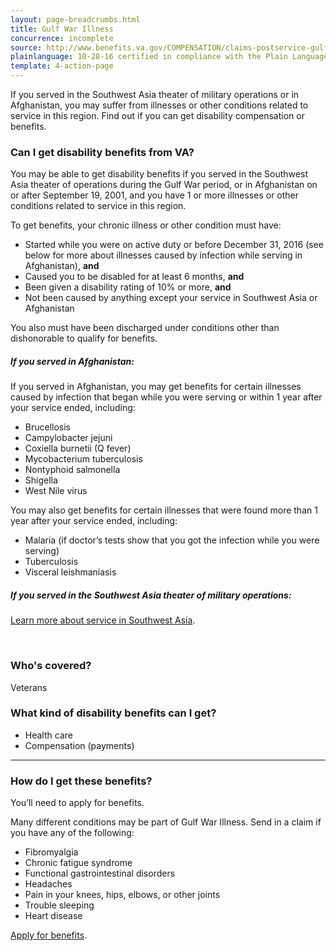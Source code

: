 ```yaml
---
layout: page-breadcrumbs.html
title: Gulf War Illness
concurrence: incomplete
source: http://www.benefits.va.gov/COMPENSATION/claims-postservice-gulfwar.asp
plainlanguage: 10-28-16 certified in compliance with the Plain Language Act
template: 4-action-page
---
```


If you served in the Southwest Asia theater of military operations or in Afghanistan, you may suffer from illnesses or other conditions related to service in this region. Find out if you can get disability compensation or benefits.

<div class="call-out" markdown="1">

### Can I get disability benefits from VA?

You may be able to get disability benefits if you served in the Southwest Asia theater of operations during the Gulf War period, or in Afghanistan on or after September 19, 2001, and you have 1 or more illnesses or other conditions related to service in this region.

To get benefits, your chronic illness or other condition must have:
-	Started while you were on active duty or before December 31, 2016 (see below for more about illnesses caused by infection while serving in Afghanistan), **and**
-	Caused you to be disabled for at least 6 months, **and**
-	Been given a disability rating of 10% or more, **and**
-	Not been caused by anything except your service in Southwest Asia or Afghanistan

You also must have been discharged under conditions other than dishonorable to qualify for benefits.

##### If you served in Afghanistan:

If you served in Afghanistan, you may get benefits for certain illnesses caused by infection that began while you were serving or within 1 year after your service ended, including:
  -	Brucellosis
  - Campylobacter jejuni
  - Coxiella burnetii (Q fever)
  - Mycobacterium tuberculosis
  - Nontyphoid salmonella
  - Shigella
  - West Nile virus

You may also get benefits for certain illnesses that were found more than 1 year after your service ended, including:
  - Malaria (if doctor’s tests show that you got the infection while you were serving)
  - Tuberculosis
  - Visceral leishmaniasis

##### If you served in the Southwest Asia theater of military operations:

[Learn more about service in Southwest Asia](http://www.publichealth.va.gov/exposures/gulfwar/military-service.asp).


<br>

### Who's covered?

Veterans
</div>


### What kind of disability benefits can I get?

- Health care
- Compensation (payments)

-----

### How do I get these benefits?

You’ll need to apply for benefits. 

Many different conditions may be part of Gulf War Illness. Send in a claim if you have any of the following:
-	Fibromyalgia 
-	Chronic fatigue syndrome 
-	Functional gastrointestinal disorders 
-	Headaches
-	Pain in your knees, hips, elbows, or other joints
-	Trouble sleeping
-	Heart disease

[Apply for benefits](https://www.vets.gov/disability-benefits/apply-for-benefits/).
